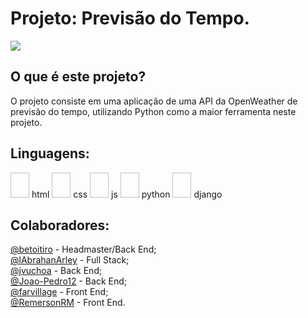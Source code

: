 # Projeto: Previsão do Tempo.
<div>
  <img align="center" src="https://image.winudf.com/v2/image1/Y29tLmNsaW1hdGVtcG9saXRlX2ljb25fMTU1NDk5MDc5Ml8wNjA/icon.png?w=&fakeurl=1">
</div>

## O que é este projeto?
O projeto consiste em uma aplicação de uma API da OpenWeather de previsão do tempo, utilizando Python como a maior ferramenta neste projeto.

## Linguagens:
<img width="30" height="40" scr=""> html
<img width="30" height="40" scr=""> css
<img width="30" height="40" scr=""> js
<img width="30" height="40" scr=""> python
<img width="30" height="40" scr=""> django

## Colaboradores:
[@betoitiro]() - Headmaster/Back End;<br>
[@lAbrahanArley]() - Full Stack;<br>
[@jvuchoa]() - Back End;<br>
[@Joao-Pedro12]() - Back End;<br>
[@farvillage]() - Front End;<br>
[@RemersonRM]() - Front End.




